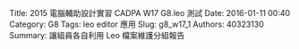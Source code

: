 Title: 2015 電腦輔助設計實習 CADPA W17 G8.leo 測試
Date: 2016-01-11 00:40
Category: G8
Tags: leo editor 應用
Slug: g8_w17_1
Authors: 40323130
Summary: 讓組員各自利用 Leo 檔案維護分組報告


